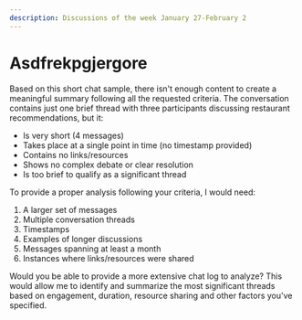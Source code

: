 ```yaml
---
description: Discussions of the week January 27-February 2
---
```


# Asdfrekpgjergore


Based on this short chat sample, there isn't enough content to create a meaningful summary following all the requested criteria. The conversation contains just one brief thread with three participants discussing restaurant recommendations, but it:
- Is very short (4 messages)
- Takes place at a single point in time (no timestamp provided)
- Contains no links/resources
- Shows no complex debate or clear resolution
- Is too brief to qualify as a significant thread

To provide a proper analysis following your criteria, I would need:
1. A larger set of messages
2. Multiple conversation threads
3. Timestamps
4. Examples of longer discussions
5. Messages spanning at least a month
6. Instances where links/resources were shared

Would you be able to provide a more extensive chat log to analyze? This would allow me to identify and summarize the most significant threads based on engagement, duration, resource sharing and other factors you've specified.